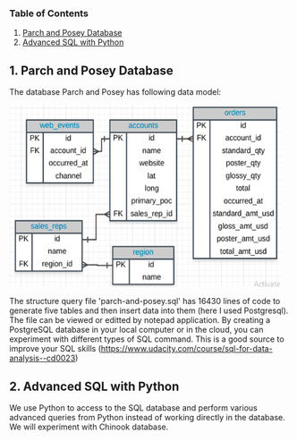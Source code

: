 ### Table of Contents
1. [Parch and Posey Database](#project)
2. [Advanced SQL with Python](#other)

## 1. Parch and Posey Database <a id = 'project'></a>
The database Parch and Posey has following data model:

![Datamodel](https://github.com/KEVIN-VN642/SQL-Structure-Query-Language/blob/main/Parch_and_Posey_Database/datamodel1.png)

The structure query file 'parch-and-posey.sql' has 16430 lines of code to generate five tables and then insert data into them (here I used Postgresql). The file can be viewed or editted by notepad application. By creating a PostgreSQL database in your local computer or in the cloud, you can experiment with different types of SQL command. This is a good source to improve your SQL skills (https://www.udacity.com/course/sql-for-data-analysis--cd0023)

## 2. Advanced SQL with Python <a id = 'other'></a>
We use Python to access to the SQL database and perform various advanced queries from Python instead of working directly in the database. We will experiment with Chinook database.
